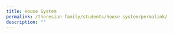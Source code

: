 ```yaml
---
title: House System
permalink: /theresian-family/students/house-system/permalink/
description: ""
---
```


